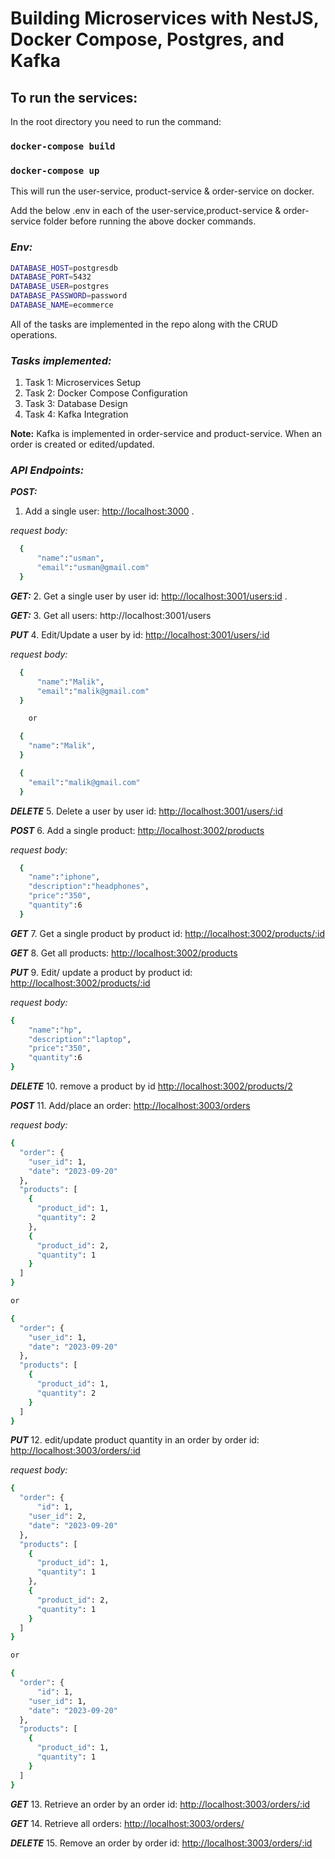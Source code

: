 #  Building Microservices with NestJS, Docker Compose, Postgres, and Kafka

## To run the services:

In the root directory you need to run the command:

### `docker-compose build`
### `docker-compose up`

This will run the user-service, product-service & order-service on docker.

Add the below .env in each of the user-service,product-service & order-service folder before running the above docker commands.
### ***Env:***
```bash
DATABASE_HOST=postgresdb
DATABASE_PORT=5432
DATABASE_USER=postgres
DATABASE_PASSWORD=password
DATABASE_NAME=ecommerce
```

All of the tasks are implemented in the repo along with the CRUD operations.

### ***Tasks implemented:***

1) Task 1: Microservices Setup
2) Task 2: Docker Compose Configuration
3) Task 3: Database Design
4) Task 4: Kafka Integration

**Note:**
Kafka is implemented in order-service and product-service. When an order is created or edited/updated.

### ***API Endpoints:***

**_POST:_**
1. Add a single user:
[http://localhost:3000](http://localhost:3001/users) .

_request body:_
```bash
  {
      "name":"usman",
      "email":"usman@gmail.com"
  }
```

**_GET:_**
2. Get a single user by user id:
[http://localhost:3001/users:id](http://localhost:3001/users/:id) .

_**GET:**_
3. Get all users:
http://localhost:3001/users

_**PUT**_
4. Edit/Update a user by id:
[http://localhost:3001/users/:id](http://localhost:3001/users/:id)

_request body:_
```bash
  {
      "name":"Malik",
      "email":"malik@gmail.com"
  }

    or

  {
    "name":"Malik",
  }

  {
    "email":"malik@gmail.com"
  }

```

_**DELETE**_
5.  Delete a user by user id:
[http://localhost:3001/users/:id](http://localhost:3001/users/:id)

_**POST**_
6. Add a single product:
[http://localhost:3002/products](http://localhost:3002/products)

_request body:_
```bash
  {
    "name":"iphone",
    "description":"headphones",
    "price":"350",
    "quantity":6
  }
```

_**GET**_
7.  Get a single product by product id:
[http://localhost:3002/products/:id](http://localhost:3002/products/:id)

_**GET**_
8.  Get all products:
[http://localhost:3002/products](http://localhost:3002/products)

_**PUT**_
9.  Edit/ update a product by product id:
[http://localhost:3002/products/:id](http://localhost:3002/products/:id)

_request body:_
```bash
{
    "name":"hp",
    "description":"laptop",
    "price":"350",
    "quantity":6
}
```

_**DELETE**_
10.  remove a product by id
[http://localhost:3002/products/2](http://localhost:3002/products/2)

_**POST**_
11.  Add/place an order:
[http://localhost:3003/orders](http://localhost:3003/orders)

_request body:_
```bash
{
  "order": {
    "user_id": 1,
    "date": "2023-09-20"
  },
  "products": [
    {
      "product_id": 1,
      "quantity": 2
    },
    {
      "product_id": 2,
      "quantity": 1
    }
  ]
}

or

{
  "order": {
    "user_id": 1,
    "date": "2023-09-20"
  },
  "products": [
    {
      "product_id": 1,
      "quantity": 2
    }
  ]
}

```

_**PUT**_
12.  edit/update product quantity in an order by order id:
[http://localhost:3003/orders/:id](http://localhost:3003/orders/:id)

_request body:_
```bash
{
  "order": {
      "id": 1,
    "user_id": 2,
    "date": "2023-09-20"
  },
  "products": [
    {
      "product_id": 1,
      "quantity": 1
    },
    {
      "product_id": 2,
      "quantity": 1
    }
  ]
}

or

{
  "order": {
      "id": 1,
    "user_id": 1,
    "date": "2023-09-20"
  },
  "products": [
    {
      "product_id": 1,
      "quantity": 1
    }
  ]
}

```

_**GET**_
13.  Retrieve an order by an order id:
[http://localhost:3003/orders/:id](http://localhost:3003/orders/:id)

_**GET**_ 
14.  Retrieve all orders:
[http://localhost:3003/orders/](http://localhost:3003/orders/)


_**DELETE**_
15.  Remove an order by order id:
[http://localhost:3003/orders/:id](http://localhost:3003/orders/:id)
